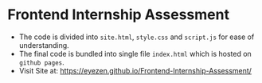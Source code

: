 # Frontend Internship Assessment
- The code is divided into `site.html`, `style.css` and `script.js` for ease of understanding.
- The final code is bundled into single file `index.html` which is hosted on `github pages`.
- Visit Site at: https://eyezen.github.io/Frontend-Internship-Assessment/